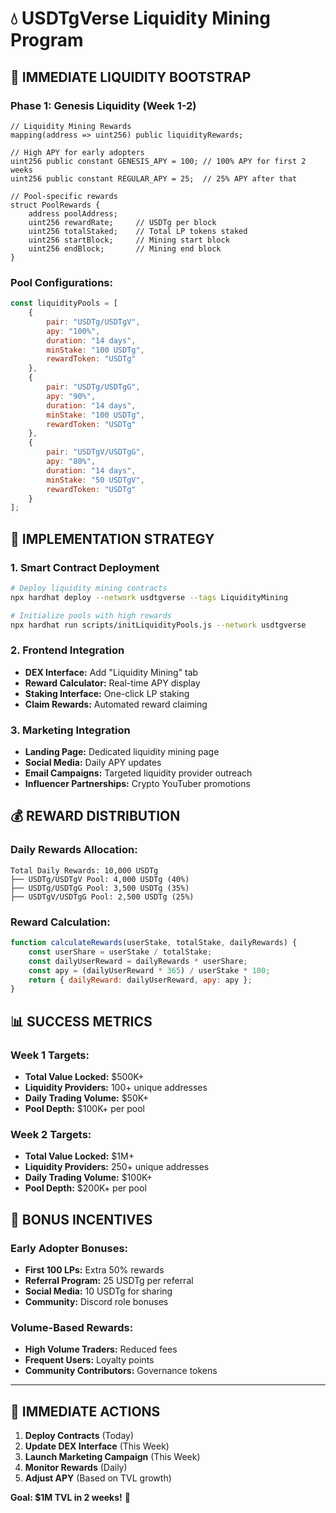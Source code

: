 # 💧 USDTgVerse Liquidity Mining Program

## 🎯 **IMMEDIATE LIQUIDITY BOOTSTRAP**

### **Phase 1: Genesis Liquidity (Week 1-2)**
```solidity
// Liquidity Mining Rewards
mapping(address => uint256) public liquidityRewards;

// High APY for early adopters
uint256 public constant GENESIS_APY = 100; // 100% APY for first 2 weeks
uint256 public constant REGULAR_APY = 25;  // 25% APY after that

// Pool-specific rewards
struct PoolRewards {
    address poolAddress;
    uint256 rewardRate;     // USDTg per block
    uint256 totalStaked;    // Total LP tokens staked
    uint256 startBlock;     // Mining start block
    uint256 endBlock;       // Mining end block
}
```

### **Pool Configurations:**
```javascript
const liquidityPools = [
    {
        pair: "USDTg/USDTgV",
        apy: "100%",
        duration: "14 days",
        minStake: "100 USDTg",
        rewardToken: "USDTg"
    },
    {
        pair: "USDTg/USDTgG", 
        apy: "90%",
        duration: "14 days",
        minStake: "100 USDTg",
        rewardToken: "USDTg"
    },
    {
        pair: "USDTgV/USDTgG",
        apy: "80%", 
        duration: "14 days",
        minStake: "50 USDTgV",
        rewardToken: "USDTg"
    }
];
```

## 🚀 **IMPLEMENTATION STRATEGY**

### **1. Smart Contract Deployment**
```bash
# Deploy liquidity mining contracts
npx hardhat deploy --network usdtgverse --tags LiquidityMining

# Initialize pools with high rewards
npx hardhat run scripts/initLiquidityPools.js --network usdtgverse
```

### **2. Frontend Integration**
- **DEX Interface:** Add "Liquidity Mining" tab
- **Reward Calculator:** Real-time APY display
- **Staking Interface:** One-click LP staking
- **Claim Rewards:** Automated reward claiming

### **3. Marketing Integration**
- **Landing Page:** Dedicated liquidity mining page
- **Social Media:** Daily APY updates
- **Email Campaigns:** Targeted liquidity provider outreach
- **Influencer Partnerships:** Crypto YouTuber promotions

## 💰 **REWARD DISTRIBUTION**

### **Daily Rewards Allocation:**
```
Total Daily Rewards: 10,000 USDTg
├── USDTg/USDTgV Pool: 4,000 USDTg (40%)
├── USDTg/USDTgG Pool: 3,500 USDTg (35%)  
├── USDTgV/USDTgG Pool: 2,500 USDTg (25%)
```

### **Reward Calculation:**
```javascript
function calculateRewards(userStake, totalStake, dailyRewards) {
    const userShare = userStake / totalStake;
    const dailyUserReward = dailyRewards * userShare;
    const apy = (dailyUserReward * 365) / userStake * 100;
    return { dailyReward: dailyUserReward, apy: apy };
}
```

## 📊 **SUCCESS METRICS**

### **Week 1 Targets:**
- **Total Value Locked:** $500K+
- **Liquidity Providers:** 100+ unique addresses
- **Daily Trading Volume:** $50K+
- **Pool Depth:** $100K+ per pool

### **Week 2 Targets:**
- **Total Value Locked:** $1M+
- **Liquidity Providers:** 250+ unique addresses  
- **Daily Trading Volume:** $100K+
- **Pool Depth:** $200K+ per pool

## 🎁 **BONUS INCENTIVES**

### **Early Adopter Bonuses:**
- **First 100 LPs:** Extra 50% rewards
- **Referral Program:** 25 USDTg per referral
- **Social Media:** 10 USDTg for sharing
- **Community:** Discord role bonuses

### **Volume-Based Rewards:**
- **High Volume Traders:** Reduced fees
- **Frequent Users:** Loyalty points
- **Community Contributors:** Governance tokens

---

## 🚨 **IMMEDIATE ACTIONS**

1. **Deploy Contracts** (Today)
2. **Update DEX Interface** (This Week)
3. **Launch Marketing Campaign** (This Week)
4. **Monitor Rewards** (Daily)
5. **Adjust APY** (Based on TVL growth)

**Goal: $1M TVL in 2 weeks!** 🚀
